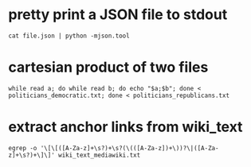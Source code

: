 pretty print a JSON file to stdout
==================================

    cat file.json | python -mjson.tool



cartesian product of two files
==============================

    while read a; do while read b; do echo "$a;$b"; done < politicians_democratic.txt; done < politicians_republicans.txt


extract anchor links from wiki_text
==============================
    egrep -o '\[\[([A-Za-z]+\s?)+\s?(\(([A-Za-z])+\))?\|([A-Za-z]+\s?)+\]\]' wiki_text_mediawiki.txt
